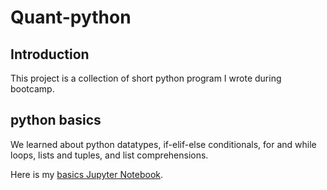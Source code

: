 # Quant-python

## Introduction
This project is a collection of short python program I wrote during bootcamp.

## python basics
We learned about python datatypes,
if-elif-else conditionals, for and while loops, lists and tuples, and list comprehensions.

Here is my [basics Jupyter Notebook](http://github.com/pbenson/qfrm-bootcamp/blob/gh-pages/python-templates/python-basics-notebook-empty.ipynb).
